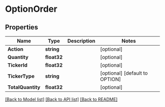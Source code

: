 # OptionOrder

## Properties

Name | Type | Description | Notes
------------ | ------------- | ------------- | -------------
**Action** | **string** |  | [optional] 
**Quantity** | **float32** |  | [optional] 
**TickerId** | **float32** |  | [optional] 
**TickerType** | **string** |  | [optional] [default to OPTION]
**TotalQuantity** | **float32** |  | [optional] 

[[Back to Model list]](../README.md#documentation-for-models) [[Back to API list]](../README.md#documentation-for-api-endpoints) [[Back to README]](../README.md)


